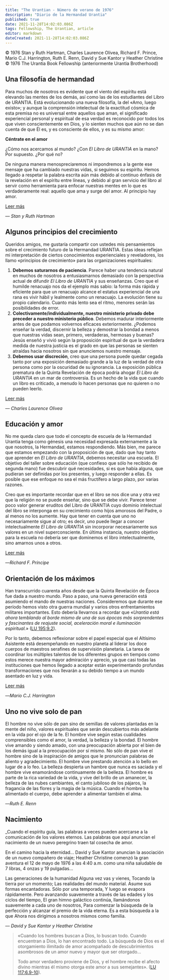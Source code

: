 ```yaml
---
title: "The Urantian - Número de verano de 1976"
description: "Diario de la Hermandad Urantia"
published: true
date: 2021-11-28T14:02:03.086Z
tags: Fellowship, The Urantian, article
editor: markdown
dateCreated: 2021-11-28T14:02:03.086Z
---
```


<p class="v-card v-sheet theme--gris claro aclarar-3 px-2">© 1976 Stan y Ruth Hartman, Charles Laurence Olivea, Richard F. Prince, Mario C.J. Harrington, Ruth E. Renn, David y Sue Kantor y Heather Christine<br>© 1976 The Urantia Book Fellowship (anteriormente Urantia Brotherhood)</p>


## Una filosofía de hermandad

Para muchos de nosotros es evidente que el viento del espíritu está elevando las mentes de los demás, así como las de los estudiantes del Libro de URANTIA. Está evolucionando una nueva filosofía, la del «Amo, luego existo»; y aunque la comprensión intelectual de la exactitud cósmica de esta premisa no es universal entre aquellos que aman, el significado experiencial personal y espiritual de esa verdad es reconocido por todos los que viven conscientemente en Dios, y lo sienten muchos que aún no se dan cuenta de que Él es, y es consciente de ellos, y es su mismo amor:

**Céntrate en el amor**

¿Cómo nos acercamos al mundo? ¿Con _El Libro de URANTIA_ en la mano? Por supuesto. ¿Por qué no?

De ninguna manera menospreciaremos ni impondremos a la gente ese mensaje que ha cambiado nuestras vidas, si seguimos su espíritu. Hemos llegado a respetar la palabra escrita aún más debido al continuo énfasis de la revelación en el espíritu entre líneas, y debido al gran servicio del libro al servir como herramienta para enfocar nuestras mentes en lo que es verdaderamente real: aquello que ama y surge del amor. Al principio hay amor.

[Leer más](/es/article/Stan_and_Ruth_Hartman/A_Philosophy_Of_Brotherhood)

— _Stan y Ruth Hartman_

## Algunos principios del crecimiento

Queridos amigos, me gustaría compartir con ustedes mis pensamientos sobre el crecimiento futuro de la Hermandad URANTIA. Estas ideas reflejan mi interpretación de ciertos conocimientos experienciales y reveladores, los llamo «principios de crecimiento» para las organizaciones espirituales:

1. **Debemos saturarnos de paciencia**. Parece haber una tendencia natural en muchos de nosotros a entusiasmarnos demasiado con la perspectiva actual de difundir _El Libro de URANTIA_ y sus enseñanzas. Creo que el humilde renacuajo nos da el ejemplo más sabio: la forma más rápida y eficiente para que un renacuajo alcance el estatus experiencial de una rana es vivir hábil y lealmente como un renacuajo. La evolución tiene su propio calendario. Cuanto más lento sea el ritmo, menores serán las posibilidades de error.
2. **Colectivamente/individualmente, nuestro ministerio privado debe preceder a nuestro ministerio público**. Debemos madurar interiormente antes de que podamos volvernos eficaces exteriormente. ¿Podemos enseñar la verdad, discernir la belleza y demostrar la bondad a menos que nuestras vidas sean, primero, verdaderas, hermosas y buenas? Jesús enseñó y vivió según la proposición espiritual de que la verdadera medida de nuestra justicia es el grado en que las personas se sienten atraídas hacia nosotros sin que anunciemos nuestro mensaje.
3. **Debemos usar discreción**, creo que una persona puede quedar cegada tanto por una exposición demasiado grande a la luz de la verdad de otra persona como por la oscuridad de su ignorancia. La exposición pública prematura de la Quinta Revelación de época podría ahogar _El Libro de URANTIA_ en un mar de controversia. Es un hecho de la vida que cuando un libro es criticado, a menudo lo hacen personas que no quieren o no pueden leerlo.

[Leer más](/es/article/Charles_Laurence_Olivea/Some_Principles_Of_Growth)

— _Charles Laurence Olivea_

## Educación y amor

No me queda claro que todo el concepto de escuela de la Hermandad Urantia tenga como génesis una necesidad expresada externamente a la que nosotros, la Hermandad, estamos respondiendo. Más bien, me parece que estamos empezando con la proposición de que, dado que hay tanto que aprender en _El Libro de URANTIA_, debemos necesitar una escuela. El objetivo del taller sobre educación (que confieso que sólo he recibido de segunda mano) fue descubrir qué necesidades, si es que había alguna, que pudieran ser definidas por los presentes, y luego responder a ellas. Es posible que ese enfoque no sea el más fructífero a largo plazo, por varias razones.

Creo que es importante recordar que en el libro se nos dice una y otra vez que la religión no se puede enseñar, sino que se debe vivir. Parece tener poco valor generar eruditos del Libro de URANTIA cuyo dominio intelectual del libro se interponga en su crecimiento como hijos amorosos del Padre, o al menos no los aumente. Hay que tener en cuenta que uno no necesariamente sigue al otro; es decir, uno puede llegar a conocer intelectualmente _El Libro de URANTIA_ sin incorporar necesariamente sus valores en un nivel superconsciente. En última instancia, nuestro objetivo para la escuela no debería ser que dominemos el libro intelectualmente, sino amarnos unos a otros.

[Leer más](/es/article/Richard_F_Prince/Education_And_Love)

—_Richard F. Príncipe_

## Orientación de los máximos

Han transcurrido cuarenta años desde que la Quinta Revelación de Época fue dada a nuestro mundo. Paso a paso, una nueva generación está asumiendo el mando de nuestras naciones. Consideremos que durante ese período hemos visto otra guerra mundial y varios otros enfrentamientos militares importantes. Esto debería llevarnos a recordar que «_Urantia está ahora temblando al borde mismo de una de sus épocas más sorprendentes y fascinantes de reajuste social, aceleración moral e iluminación espiritual._» ([LU 195:9.2](/es/The_Urantia_Book/195#p9_2)).

Por lo tanto, debemos reflexionar sobre el papel especial que el Altísimo Asistente está desempeñando en nuestro planeta al liderar los doce cuerpos de maestros serafines de supervisión planetaria. La tarea de coordinar los múltiples talentos de los diferentes grupos en tiempos como estos merece nuestra mayor admiración y aprecio, ya que casi todas las instituciones que hemos llegado a aceptar están experimentando profundas transformaciones que nos llevarán a su debido tiempo a un mundo asentado en luz y vida.

[Leer más](/es/article/Mario_C_J_Harrington/Guidance_Of_The_Most_Highs)

—_Mario C.J. Harrington_

## Uno no vive solo de pan

El hombre no vive sólo de pan sino de semillas de valores plantadas en la mente del niño, valores espirituales que serán descubiertos más adelante en la vida por el ojo de la fe. El hombre vive según estas cualidades comprensibles como el amor, la verdad, la belleza y la bondad. El hombre vive amando y siendo amado, con una preocupación abierta por el bien de los demás igual a la preocupación por sí mismo. No sólo de pan vive el hombre sino de la inspiración de amigos que le pronuncian palabras de aliento y agradecimiento. El hombre vive prestando atención a lo bello en lugar de a lo feo. La belleza despierta un hambre que nunca es saciada y el hombre vive enamorándose continuamente de la belleza. El hombre es parte de la rica variedad de la vida, y vive del brillo de un amanecer, la belleza de las nubes cambiantes, el canto jubiloso de los pájaros, la fragancia de las flores y la magia de la música. Cuando el hombre ha alimentado el cuerpo, debe aprender a alimentar también el alma.

—_Ruth E. Renn_

## Nacimiento

_Cuando el espíritu guía, las palabras a veces pueden acercarse a la comunicación de los valores eternos. Las palabras que aquí anuncian el nacimiento de un nuevo peregrino traen tal cosecha de amor.

En el camino hacia la eternidad... David y Sue Kantor anuncian la asociación de un nuevo compañero de viaje; Heather Christine comenzó la gran aventura el 12 de mayo de 1976 a las 4:40 a.m. como una niña saludable de 7 libras, 4 onzas y 19 pulgadas...

Las generaciones de la humanidad
Alguna vez vas y vienes,
Tocando la tierra por un momento;
Las realidades del mundo material.
Asume sus formas encantadoras.
Sólo por una temporada,
Y luego se evapora rápidamente.
Pero avanzando suavemente a través de las edades y los ciclos del tiempo,
El gran himno galáctico continúa, llamándonos suavemente a cada uno de nosotros,
Para comenzar la búsqueda de la perfección y alcanzar el premio de la vida eterna.
Es a esta búsqueda a la que
Ahora nos dirigimos a nosotros mismos como familia.

— _David y Sue Kantor y Heather Christine_

> «Cuando los hombres buscan a Dios, lo buscan todo. Cuando encuentran a Dios, lo han encontrado todo. La búsqueda de Dios es el otorgamiento ilimitado de amor acompañado de descubrimientos asombrosos de un amor nuevo y mayor que ser otorgado...
> 
> Todo amor verdadero proviene de Dios, y el hombre recibe el afecto divino mientras él mismo otorga este amor a sus semejantes». ([LU 117:6.9-10](/es/The_Urantia_Book/117#p6_9)).



